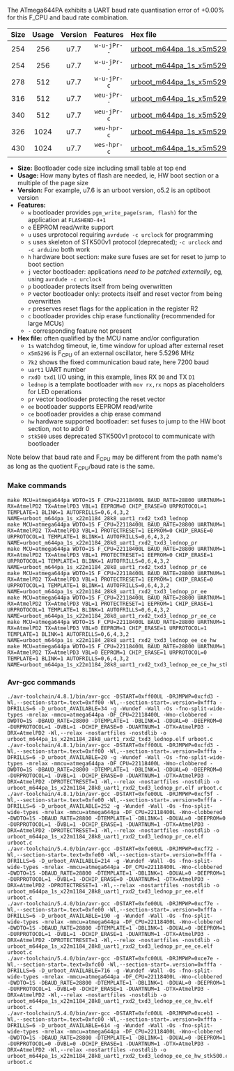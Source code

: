 The ATmega644PA exhibits a UART baud rate quantisation error of +0.00% for this F_CPU and baud rate combination.

|Size|Usage|Version|Features|Hex file|
|:-:|:-:|:-:|:-:|:--|
|254|256|u7.7|`w-u-jPr--`|[urboot_m644pa_1s_x5m5296_7k2_uart1_rxd2_txd3_lednop.hex](https://raw.githubusercontent.com/stefanrueger/urboot.hex/main/mcus/atmega644pa/watchdog_1_s/external_oscillator/+5m529600_hz/+++7k2_baud/uart1_rxd2_txd3/lednop/urboot_m644pa_1s_x5m5296_7k2_uart1_rxd2_txd3_lednop.hex)|
|254|256|u7.7|`w-u-jPr--`|[urboot_m644pa_1s_x5m5296_7k2_uart1_rxd2_txd3_lednop_pr.hex](https://raw.githubusercontent.com/stefanrueger/urboot.hex/main/mcus/atmega644pa/watchdog_1_s/external_oscillator/+5m529600_hz/+++7k2_baud/uart1_rxd2_txd3/lednop/urboot_m644pa_1s_x5m5296_7k2_uart1_rxd2_txd3_lednop_pr.hex)|
|278|512|u7.7|`w-u-jPr-c`|[urboot_m644pa_1s_x5m5296_7k2_uart1_rxd2_txd3_lednop_pr_ce.hex](https://raw.githubusercontent.com/stefanrueger/urboot.hex/main/mcus/atmega644pa/watchdog_1_s/external_oscillator/+5m529600_hz/+++7k2_baud/uart1_rxd2_txd3/lednop/urboot_m644pa_1s_x5m5296_7k2_uart1_rxd2_txd3_lednop_pr_ce.hex)|
|316|512|u7.7|`weu-jPr--`|[urboot_m644pa_1s_x5m5296_7k2_uart1_rxd2_txd3_lednop_pr_ee.hex](https://raw.githubusercontent.com/stefanrueger/urboot.hex/main/mcus/atmega644pa/watchdog_1_s/external_oscillator/+5m529600_hz/+++7k2_baud/uart1_rxd2_txd3/lednop/urboot_m644pa_1s_x5m5296_7k2_uart1_rxd2_txd3_lednop_pr_ee.hex)|
|340|512|u7.7|`weu-jPr-c`|[urboot_m644pa_1s_x5m5296_7k2_uart1_rxd2_txd3_lednop_pr_ee_ce.hex](https://raw.githubusercontent.com/stefanrueger/urboot.hex/main/mcus/atmega644pa/watchdog_1_s/external_oscillator/+5m529600_hz/+++7k2_baud/uart1_rxd2_txd3/lednop/urboot_m644pa_1s_x5m5296_7k2_uart1_rxd2_txd3_lednop_pr_ee_ce.hex)|
|326|1024|u7.7|`weu-hpr-c`|[urboot_m644pa_1s_x5m5296_7k2_uart1_rxd2_txd3_lednop_ee_ce_hw.hex](https://raw.githubusercontent.com/stefanrueger/urboot.hex/main/mcus/atmega644pa/watchdog_1_s/external_oscillator/+5m529600_hz/+++7k2_baud/uart1_rxd2_txd3/lednop/urboot_m644pa_1s_x5m5296_7k2_uart1_rxd2_txd3_lednop_ee_ce_hw.hex)|
|430|1024|u7.7|`wes-hpr-c`|[urboot_m644pa_1s_x5m5296_7k2_uart1_rxd2_txd3_lednop_ee_ce_hw_stk500.hex](https://raw.githubusercontent.com/stefanrueger/urboot.hex/main/mcus/atmega644pa/watchdog_1_s/external_oscillator/+5m529600_hz/+++7k2_baud/uart1_rxd2_txd3/lednop/urboot_m644pa_1s_x5m5296_7k2_uart1_rxd2_txd3_lednop_ee_ce_hw_stk500.hex)|

- **Size:** Bootloader code size including small table at top end
- **Usage:** How many bytes of flash are needed, ie, HW boot section or a multiple of the page size
- **Version:** For example, u7.6 is an urboot version, o5.2 is an optiboot version
- **Features:**
  + `w` bootloader provides `pgm_write_page(sram, flash)` for the application at `FLASHEND-4+1`
  + `e` EEPROM read/write support
  + `u` uses urprotocol requiring `avrdude -c urclock` for programming
  + `s` uses skeleton of STK500v1 protocol (deprecated); `-c urclock` and `-c arduino` both work
  + `h` hardware boot section: make sure fuses are set for reset to jump to boot section
  + `j` vector bootloader: applications *need to be patched externally*, eg, using `avrdude -c urclock`
  + `p` bootloader protects itself from being overwritten
  + `P` vector bootloader only: protects itself and reset vector from being overwritten
  + `r` preserves reset flags for the application in the register R2
  + `c` bootloader provides chip erase functionality (recommended for large MCUs)
  + `-` corresponding feature not present
- **Hex file:** often qualified by the MCU name and/or configuration
  + `1s` watchdog timeout, ie, time window for upload after external reset
  + `x5m5296` is F<sub>CPU</sub> of an external oscillator, here 5.5296 MHz
  + `7k2` shows the fixed communication baud rate, here 7200 baud
  + `uart1` UART number
  + `rxd0 txd1` I/O using, in this example, lines RX `D0` and TX `D1`
  + `lednop` is a template bootloader with `mov rx,rx` nops as placeholders for LED operations
  + `pr` vector bootloader protecting the reset vector
  + `ee` bootloader supports EEPROM read/write
  + `ce` bootloader provides a chip erase command
  + `hw` hardware supported bootloader: set fuses to jump to the HW boot section, not to addr 0
  + `stk500` uses deprecated STK500v1 protocol to communicate with bootloader


Note below that baud rate and F<sub>CPU</sub> may be different from the path name's as long as the quotient F<sub>CPU</sub>/baud rate is the same.

### Make commands
```
make MCU=atmega644pa WDTO=1S F_CPU=22118400L BAUD_RATE=28800 UARTNUM=1 RX=AtmelPD2 TX=AtmelPD3 VBL=1 EEPROM=0 CHIP_ERASE=0 URPROTOCOL=1 TEMPLATE=1 BLINK=1 AUTOFRILLS=0,6,4,3,2 NAME=urboot_m644pa_1s_x22m1184_28k8_uart1_rxd2_txd3_lednop
make MCU=atmega644pa WDTO=1S F_CPU=22118400L BAUD_RATE=28800 UARTNUM=1 RX=AtmelPD2 TX=AtmelPD3 VBL=1 PROTECTRESET=1 EEPROM=0 CHIP_ERASE=0 URPROTOCOL=1 TEMPLATE=1 BLINK=1 AUTOFRILLS=0,6,4,3,2 NAME=urboot_m644pa_1s_x22m1184_28k8_uart1_rxd2_txd3_lednop_pr
make MCU=atmega644pa WDTO=1S F_CPU=22118400L BAUD_RATE=28800 UARTNUM=1 RX=AtmelPD2 TX=AtmelPD3 VBL=1 PROTECTRESET=1 EEPROM=0 CHIP_ERASE=1 URPROTOCOL=1 TEMPLATE=1 BLINK=1 AUTOFRILLS=0,6,4,3,2 NAME=urboot_m644pa_1s_x22m1184_28k8_uart1_rxd2_txd3_lednop_pr_ce
make MCU=atmega644pa WDTO=1S F_CPU=22118400L BAUD_RATE=28800 UARTNUM=1 RX=AtmelPD2 TX=AtmelPD3 VBL=1 PROTECTRESET=1 EEPROM=1 CHIP_ERASE=0 URPROTOCOL=1 TEMPLATE=1 BLINK=1 AUTOFRILLS=0,6,4,3,2 NAME=urboot_m644pa_1s_x22m1184_28k8_uart1_rxd2_txd3_lednop_pr_ee
make MCU=atmega644pa WDTO=1S F_CPU=22118400L BAUD_RATE=28800 UARTNUM=1 RX=AtmelPD2 TX=AtmelPD3 VBL=1 PROTECTRESET=1 EEPROM=1 CHIP_ERASE=1 URPROTOCOL=1 TEMPLATE=1 BLINK=1 AUTOFRILLS=0,6,4,3,2 NAME=urboot_m644pa_1s_x22m1184_28k8_uart1_rxd2_txd3_lednop_pr_ee_ce
make MCU=atmega644pa WDTO=1S F_CPU=22118400L BAUD_RATE=28800 UARTNUM=1 RX=AtmelPD2 TX=AtmelPD3 VBL=0 EEPROM=1 CHIP_ERASE=1 URPROTOCOL=1 TEMPLATE=1 BLINK=1 AUTOFRILLS=0,6,4,3,2 NAME=urboot_m644pa_1s_x22m1184_28k8_uart1_rxd2_txd3_lednop_ee_ce_hw
make MCU=atmega644pa WDTO=1S F_CPU=22118400L BAUD_RATE=28800 UARTNUM=1 RX=AtmelPD2 TX=AtmelPD3 VBL=0 EEPROM=1 CHIP_ERASE=1 URPROTOCOL=0 TEMPLATE=1 BLINK=1 AUTOFRILLS=0,6,4,3,2 NAME=urboot_m644pa_1s_x22m1184_28k8_uart1_rxd2_txd3_lednop_ee_ce_hw_stk500
```

### Avr-gcc commands
```
./avr-toolchain/4.8.1/bin/avr-gcc -DSTART=0xff00UL -DRJMPWP=0xcfd3 -Wl,--section-start=.text=0xff00 -Wl,--section-start=.version=0xfffa -DFRILLS=6 -D_urboot_AVAILABLE=34 -g -Wundef -Wall -Os -fno-split-wide-types -mrelax -mmcu=atmega644pa -DF_CPU=22118400L -Wno-clobbered -DWDTO=1S -DBAUD_RATE=28800 -DTEMPLATE=1 -DBLINK=1 -DDUAL=0 -DEEPROM=0 -DURPROTOCOL=1 -DVBL=1 -DCHIP_ERASE=0 -DUARTNUM=1 -DTX=AtmelPD3 -DRX=AtmelPD2 -Wl,--relax -nostartfiles -nostdlib -o urboot_m644pa_1s_x22m1184_28k8_uart1_rxd2_txd3_lednop.elf urboot.c
./avr-toolchain/4.8.1/bin/avr-gcc -DSTART=0xff00UL -DRJMPWP=0xcfd3 -Wl,--section-start=.text=0xff00 -Wl,--section-start=.version=0xfffa -DFRILLS=6 -D_urboot_AVAILABLE=20 -g -Wundef -Wall -Os -fno-split-wide-types -mrelax -mmcu=atmega644pa -DF_CPU=22118400L -Wno-clobbered -DWDTO=1S -DBAUD_RATE=28800 -DTEMPLATE=1 -DBLINK=1 -DDUAL=0 -DEEPROM=0 -DURPROTOCOL=1 -DVBL=1 -DCHIP_ERASE=0 -DUARTNUM=1 -DTX=AtmelPD3 -DRX=AtmelPD2 -DPROTECTRESET=1 -Wl,--relax -nostartfiles -nostdlib -o urboot_m644pa_1s_x22m1184_28k8_uart1_rxd2_txd3_lednop_pr.elf urboot.c
./avr-toolchain/4.8.1/bin/avr-gcc -DSTART=0xfe00UL -DRJMPWP=0xcf5f -Wl,--section-start=.text=0xfe00 -Wl,--section-start=.version=0xfffa -DFRILLS=6 -D_urboot_AVAILABLE=252 -g -Wundef -Wall -Os -fno-split-wide-types -mrelax -mmcu=atmega644pa -DF_CPU=22118400L -Wno-clobbered -DWDTO=1S -DBAUD_RATE=28800 -DTEMPLATE=1 -DBLINK=1 -DDUAL=0 -DEEPROM=0 -DURPROTOCOL=1 -DVBL=1 -DCHIP_ERASE=1 -DUARTNUM=1 -DTX=AtmelPD3 -DRX=AtmelPD2 -DPROTECTRESET=1 -Wl,--relax -nostartfiles -nostdlib -o urboot_m644pa_1s_x22m1184_28k8_uart1_rxd2_txd3_lednop_pr_ce.elf urboot.c
./avr-toolchain/5.4.0/bin/avr-gcc -DSTART=0xfe00UL -DRJMPWP=0xcf72 -Wl,--section-start=.text=0xfe00 -Wl,--section-start=.version=0xfffa -DFRILLS=6 -D_urboot_AVAILABLE=214 -g -Wundef -Wall -Os -fno-split-wide-types -mrelax -mmcu=atmega644pa -DF_CPU=22118400L -Wno-clobbered -DWDTO=1S -DBAUD_RATE=28800 -DTEMPLATE=1 -DBLINK=1 -DDUAL=0 -DEEPROM=1 -DURPROTOCOL=1 -DVBL=1 -DCHIP_ERASE=0 -DUARTNUM=1 -DTX=AtmelPD3 -DRX=AtmelPD2 -DPROTECTRESET=1 -Wl,--relax -nostartfiles -nostdlib -o urboot_m644pa_1s_x22m1184_28k8_uart1_rxd2_txd3_lednop_pr_ee.elf urboot.c
./avr-toolchain/5.4.0/bin/avr-gcc -DSTART=0xfe00UL -DRJMPWP=0xcf7e -Wl,--section-start=.text=0xfe00 -Wl,--section-start=.version=0xfffa -DFRILLS=6 -D_urboot_AVAILABLE=190 -g -Wundef -Wall -Os -fno-split-wide-types -mrelax -mmcu=atmega644pa -DF_CPU=22118400L -Wno-clobbered -DWDTO=1S -DBAUD_RATE=28800 -DTEMPLATE=1 -DBLINK=1 -DDUAL=0 -DEEPROM=1 -DURPROTOCOL=1 -DVBL=1 -DCHIP_ERASE=1 -DUARTNUM=1 -DTX=AtmelPD3 -DRX=AtmelPD2 -DPROTECTRESET=1 -Wl,--relax -nostartfiles -nostdlib -o urboot_m644pa_1s_x22m1184_28k8_uart1_rxd2_txd3_lednop_pr_ee_ce.elf urboot.c
./avr-toolchain/5.4.0/bin/avr-gcc -DSTART=0xfc00UL -DRJMPWP=0xce7e -Wl,--section-start=.text=0xfc00 -Wl,--section-start=.version=0xfffa -DFRILLS=6 -D_urboot_AVAILABLE=716 -g -Wundef -Wall -Os -fno-split-wide-types -mrelax -mmcu=atmega644pa -DF_CPU=22118400L -Wno-clobbered -DWDTO=1S -DBAUD_RATE=28800 -DTEMPLATE=1 -DBLINK=1 -DDUAL=0 -DEEPROM=1 -DURPROTOCOL=1 -DVBL=0 -DCHIP_ERASE=1 -DUARTNUM=1 -DTX=AtmelPD3 -DRX=AtmelPD2 -Wl,--relax -nostartfiles -nostdlib -o urboot_m644pa_1s_x22m1184_28k8_uart1_rxd2_txd3_lednop_ee_ce_hw.elf urboot.c
./avr-toolchain/5.4.0/bin/avr-gcc -DSTART=0xfc00UL -DRJMPWP=0xceb1 -Wl,--section-start=.text=0xfc00 -Wl,--section-start=.version=0xfffa -DFRILLS=6 -D_urboot_AVAILABLE=614 -g -Wundef -Wall -Os -fno-split-wide-types -mrelax -mmcu=atmega644pa -DF_CPU=22118400L -Wno-clobbered -DWDTO=1S -DBAUD_RATE=28800 -DTEMPLATE=1 -DBLINK=1 -DDUAL=0 -DEEPROM=1 -DURPROTOCOL=0 -DVBL=0 -DCHIP_ERASE=1 -DUARTNUM=1 -DTX=AtmelPD3 -DRX=AtmelPD2 -Wl,--relax -nostartfiles -nostdlib -o urboot_m644pa_1s_x22m1184_28k8_uart1_rxd2_txd3_lednop_ee_ce_hw_stk500.elf urboot.c
```

